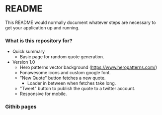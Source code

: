 # README #

This README would normally document whatever steps are necessary to get your application up and running.

### What is this repository for? ###

* Quick summary
    - Basic page for random quote generation. 
* Version 1.0
    - Hero patterns vector background (https://www.heropatterns.com/)
    - Fonawesome icons and custom google font. 
    - "New Quote" button fetches a new quote.
        - Loader in between when fetches take long.
    - "Tweet" button to publish the quote to a twitter account.
    - Responsive for mobile.

### Githib pages